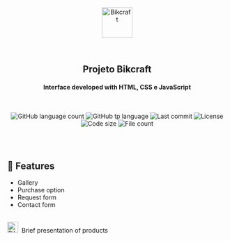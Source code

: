 <p align="center">
  <br>
 <img height="70" alt="Bikcraft" src="https://res.cloudinary.com/dxijjbby3/image/upload/v1665101457/bikraft/bikcraft_cfteai.svg" />
  </p>
  <br>
  <h2 align="center">
  Projeto Bikcraft
    <br>
    </h2>
<h4 align="center">Interface developed with HTML, CSS e JavaScript</h4>
<br>
<p align="center">
  <img alt="GitHub language count" src="https://img.shields.io/github/languages/count/larissayasmim/projeto-bikcraft?color=white">
  <img alt="GitHub tp language" src="https://img.shields.io/github/languages/top/larissayasmim/projeto-bikcraft?color=black">
  <img alt="Last commit" src="https://img.shields.io/github/last-commit/larissayasmim/projeto-bikcraft?color=FFD700">
  <img alt="License" src="https://img.shields.io/badge/license-MIT-%2304D361?color=1C1C1C">
  <img alt="Code size" src="https://img.shields.io/github/languages/code-size/larissayasmim/projeto-bikcraft?color=white">
  <img alt="File count" src="https://img.shields.io/github/directory-file-count/larissayasmim/projeto-bikcraft?color=FFD700">

</p>

<br>

<br>

## :scroll:&nbsp;Features
* Gallery
* Purchase option
* Request form
* Contact form
<br>
<img height="25" alt="Bikcraft" src="https://res.cloudinary.com/dxijjbby3/image/upload/v1665109291/bikraft/favicon_zwbnxb.svg"/>&nbsp; Brief presentation of products





